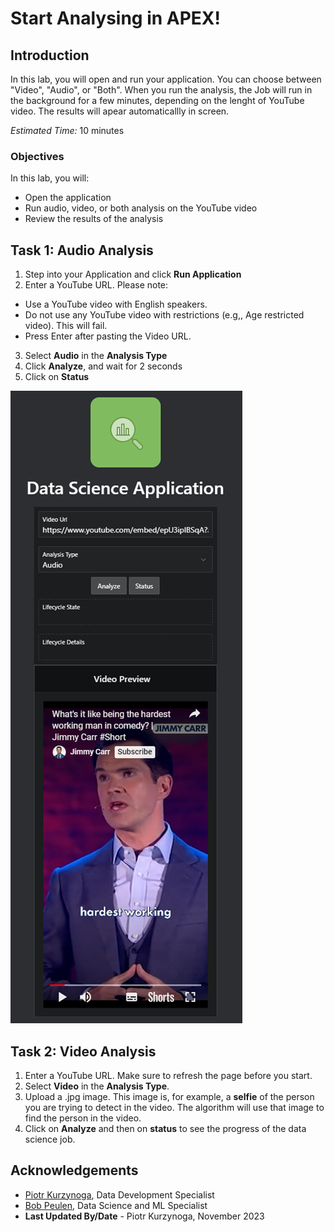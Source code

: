# Start Analysing in APEX!

## Introduction

In this lab, you will open and run your application. You can choose between "Video", "Audio", or "Both". When you run the analysis, the Job will run in the background for a few minutes, depending on the lenght of YouTube video. The results will apear automaticallly in screen. 

*Estimated Time:* 10 minutes

### Objectives

In this lab, you will:
* Open the application 
* Run audio, video, or both analysis on the YouTube video
* Review the results of the analysis

## Task 1: Audio Analysis

1.	Step into your Application and click **Run Application**
2.	Enter a YouTube URL. Please note:
* Use a YouTube video with English speakers.
* Do not use any YouTube video with restrictions (e.g,, Age restricted video). This will fail.
* Press Enter after pasting the Video URL.

3.	Select **Audio** in the **Analysis Type**
4.	Click **Analyze**, and wait for 2 seconds
5.	Click on **Status**

  ![lab_5_img_1_final_result](images/lab_5_img_1_final_result.JPG)

## Task 2: Video Analysis

1. Enter a YouTube URL. Make sure to refresh the page before you start.
2. Select **Video** in the **Analysis Type**.
3. Upload a .jpg image. This image is, for example, a **selfie** of the person you are trying to detect in the video. The algorithm will use that image to find the person in the video.
4. Click on **Analyze** and then on **status** to see the progress of the data science job.


## Acknowledgements
* [Piotr Kurzynoga](https://www.linkedin.com/in/piotr-kurzynoga/), Data Development Specialist
* [Bob Peulen](https://www.linkedin.com/in/bobpeulen/), Data Science and ML Specialist
* **Last Updated By/Date** - Piotr Kurzynoga, November 2023
